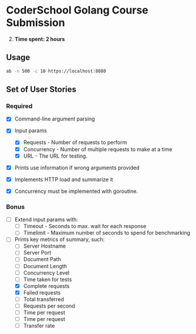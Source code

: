 # CoderSchool Golang Course Submission

2. **Time spent: 2 hours**

## Usage

```bash
ab -n 500 -c 10 https://localhost:8080
```

## Set of User Stories

### Required
* [x] Command-line argument parsing
* [x] Input params
   * [x] Requests - Number of requests to perform
   * [x] Concurrency - Number of multiple requests to make at a time
   * [x] URL - The URL for testing.
* [x] Prints use information if wrong arguments provided
* [x] Implements  HTTP load and summarize it
* [x] Concurrency must be implemented with goroutine.


### Bonus
* [ ] Extend input params with: 
   * [ ] Timeout - Seconds to max. wait for each response
   * [ ] Timelimit - Maximum number of seconds to spend for benchmarking
* [ ] Prints key metrics of summary, such:
   * [ ] Server Hostname
   * [ ] Server Port
   * [ ] Document Path
   * [ ] Document Length
   * [ ] Concurrency Level
   * [ ] Time taken for tests
   * [x] Complete requests
   * [x] Failed requests
   * [ ] Total transferred
   * [ ] Requests per second
   * [ ] Time per request
   * [ ] Time per request
   * [ ] Transfer rate
